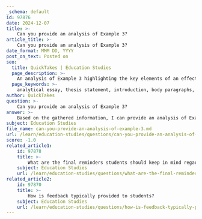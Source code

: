 ```yaml
---
_schema: default
id: 97876
date: 2024-12-07
title: >-
    Can you provide an analysis of Example 3?
article_title: >-
    Can you provide an analysis of Example 3?
date_format: MMM DD, YYYY
post_on_text: Posted on
seo:
  title: QuickTakes | Education Studies
  page_description: >-
    An analysis of Example 3 highlighting the key elements of an effective analytical essay, including its structure, thesis statement, introduction, body paragraphs, and conclusion.
  page_keywords: >-
    analytical essay, thesis statement, introduction, body paragraphs, analysis, interpretation, counterarguments, conclusion, structure, evidence
author: QuickTakes
question: >-
    Can you provide an analysis of Example 3?
answer: >-
    Based on the gathered information, I can provide an analysis of Example 3, which appears to be related to analytical essays. While the specific content of Example 3 is not detailed in the information provided, I can infer some key elements that are typically included in an analytical essay and how they might apply.\n\n### Analysis of Example 3: Structure and Content\n\n1. **Thesis Statement**: A strong analytical essay begins with a clear and concise thesis statement. This statement should encapsulate the main argument or interpretation that the essay will explore. For Example 3, it would be essential to identify what specific aspect of the topic is being analyzed and what conclusion the writer intends to draw.\n\n2. **Introduction**: The introduction should engage the reader with a hook that draws attention to the topic. It should also provide context for the analysis, setting the stage for the arguments that will follow. If Example 3 follows this structure, it likely begins with a compelling statement or question related to the subject matter.\n\n3. **Body Paragraphs**: Each body paragraph should start with a topic sentence that introduces the main point of that paragraph. The analysis should be supported by evidence, such as quotes, examples, or data. In Example 3, it would be important to see how the writer breaks down the subject into manageable parts and explores their significance. The use of transitional phrases would also help maintain a logical flow between paragraphs.\n\n4. **Analysis and Interpretation**: A critical aspect of an analytical essay is the depth of analysis. The writer should engage with the evidence, examining its implications and how it relates to the overall argument. In Example 3, this might involve dissecting specific themes, characters, or events and discussing their relevance to the thesis.\n\n5. **Counterarguments**: Addressing counterarguments is crucial for a well-rounded analysis. If Example 3 includes this element, it would demonstrate the writer's ability to consider alternative perspectives and refute them with strong reasoning and evidence.\n\n6. **Conclusion**: The conclusion should summarize the main points discussed in the essay and restate the thesis in light of the analysis provided. It should also offer broader insights or implications related to the topic, leaving the reader with a thought-provoking closing statement. If Example 3 adheres to this structure, it would effectively reinforce the arguments made throughout the essay.\n\n### Final Thoughts\n\nIn summary, an effective analytical essay, such as Example 3, should be well-structured, with a clear thesis, engaging introduction, coherent body paragraphs, in-depth analysis, consideration of counterarguments, and a strong conclusion. Each of these elements contributes to the overall effectiveness of the essay in conveying the writer's insights and interpretations. If you have specific details about Example 3, I could provide a more tailored analysis.
subject: Education Studies
file_name: can-you-provide-an-analysis-of-example-3.md
url: /learn/education-studies/questions/can-you-provide-an-analysis-of-example-3
score: -1.0
related_article1:
    id: 97878
    title: >-
        What are the final reminders students should keep in mind regarding submission deadlines?
    subject: Education Studies
    url: /learn/education-studies/questions/what-are-the-final-reminders-students-should-keep-in-mind-regarding-submission-deadlines
related_article2:
    id: 97870
    title: >-
        How is feedback typically provided to students?
    subject: Education Studies
    url: /learn/education-studies/questions/how-is-feedback-typically-provided-to-students
---
```


&nbsp;
